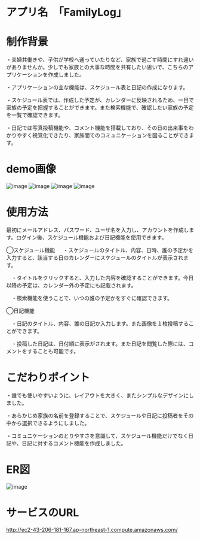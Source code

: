 # アプリ名　「FamilyLog」


# 制作背景
・夫婦共働きや、子供が学校へ通っていたりなど、家族で過ごす時間にすれ違いがありませんか。少しでも家族との大事な時間を共有したい思いで、こちらのアプリケーションを作成しました。

・アプリケーションの主な機能は、スケジュール表と日記の作成になります。

・スケジュール表では、作成した予定が、カレンダーに反映されるため、一目で家族の予定を把握することができます。また検索機能で、確認したい家族の予定を一覧で確認できます。

・日記では写真投稿機能や、コメント機能を搭載しており、その日の出来事をわかりやすく視覚化できたり、家族間でのコミュニケーションを図ることができます。


# demo画像
![image](https://user-images.githubusercontent.com/110988972/212349475-4a8be7dd-d84c-43a0-89a1-68c298cb391a.png)
![image](https://user-images.githubusercontent.com/110988972/212349022-150aaa33-a0cc-4f72-acfd-3576ddad53c3.png)
![image](https://user-images.githubusercontent.com/110988972/212349183-dd8a38ff-9b19-496f-95c0-b55ef6dd7010.png)
![image](https://user-images.githubusercontent.com/110988972/212869069-e39589b8-7e65-4a3c-bdf2-4c9f491b434e.png)

# 使用方法
最初にメールアドレス、パスワード、ユーザ名を入力し、アカウントを作成します。ログイン後、スケジュール機能および日記機能を使用できます。

◯スケジュール機能
　
 ・スケジュールのタイトル、内容、日時、誰の予定かを入力すると、該当する日のカレンダーにスケジュールのタイトルが表示されます。


　・タイトルをクリックすると、入力した内容を確認することができます。今日以降の予定は、カレンダー外の予定にも記載されます。


　・検索機能を使うことで、いつの誰の予定かをすぐに確認できます。

◯日記機能
　
 
 
 
 　・日記のタイトル、内容、誰の日記か入力します。また画像を１枚投稿することができます。
 
 
 
 　・投稿した日記は、日付順に表示がされます。また日記を閲覧した際には、コメントをすることも可能です。

# こだわりポイント
・誰でも使いやすいように、レイアウトを大きく、またシンプルなデザインにしました。
 
・あらかじめ家族の名前を登録することで、スケジュールや日記に投稿者をその中から選択できるようにしました。
 
・コミュニケーションのとりやすさを意識して、スケジュール機能だけでなく日記や、日記に対するコメント機能を作成しました。
 
# ER図
![image](https://user-images.githubusercontent.com/110988972/213737031-651aa556-80cf-418d-989d-43189db02076.png)

# サービスのURL
http://ec2-43-206-181-167.ap-northeast-1.compute.amazonaws.com/
